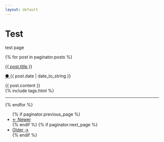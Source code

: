 ```yaml
---
layout: default
---
```


# Test

test page


  {% for post in paginator.posts %}
      <article>
      <div><a href="{{ site.baseurl }}{{ post.url }}">{{ post.title }}</a></div>
      <p><a href="{{ site.baseurl }}{{ post.url }}"> &#9679; </a> {{ post.date | date_to_string }}</p>
      <div>
        {{ post.content }}
        </div>
             {% include tags.html %}
     </article>
     <hr>
  {% endfor %}


<ul>
  {% if paginator.previous_page %}
      <li><a href="{{ paginator.previous_page_path | prepend: site.baseurl | replace: '//', '/' }}">&larr; Newer</a></li>
  {% endif %}
    {% if paginator.next_page %}
      <li><a href="{{ paginator.next_page_path | prepend: site.baseurl | replace: '//', '/' }}">Older &rarr;</a></li>
  {% endif %}
</ul>
